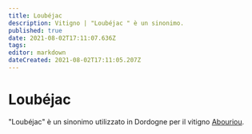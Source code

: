 ```yaml
---
title: Loubéjac 
description: Vitigno | "Loubéjac " è un sinonimo.
published: true
date: 2021-08-02T17:11:07.636Z
tags: 
editor: markdown
dateCreated: 2021-08-02T17:11:05.207Z
---
```


# Loubéjac
"Loubéjac" è un sinonimo utilizzato in Dordogne per il vitigno [Abouriou](/vitigni/Francia/bacca-nera/abouriou).